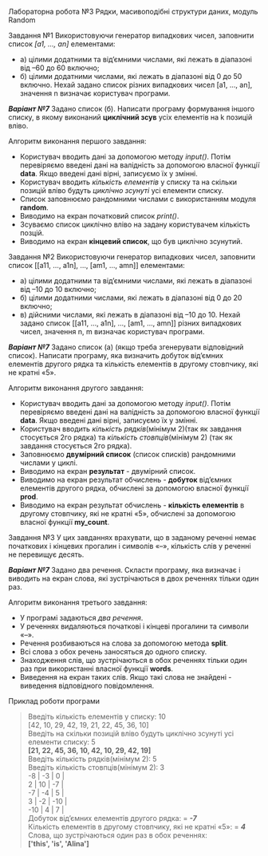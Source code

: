 Лабораторна робота №3
Рядки, масивоподібні структури даних, модуль Random

Завдання №1
Використовуючи генератор випадкових чисел, заповнити список *[a1, …, an]* елементами:
- а) цілими додатними та від’ємними числами, які лежать в діапазоні від –60 до 60 включно;
- б) цілими додатними числами, які лежать в діапазоні від 0 до 50 включно.
Нехай задано список різних випадкових чисел [a1, …, an], значення n визначає користувач програми.

***Варіант №7***
Задано список (б). Написати програму формування іншого списку, в якому виконаний **циклічний зсув** усіх елементів на k 
позицій вліво.

Алгоритм виконання першого завдання:
- Користувач вводить дані за допомогою методу *input()*. Потім перевіряємо введені дані на валідність 
  за допомогою власної функції **data**. Якщо введені дані вірні, записуємо їх у змінні.
- Користувач вводить *кількість елементів* у списку та на скільки позицій вліво будуть *циклічно зсунуті* усі елементи 
  списку.
- Список заповнюємо рандомними числами с використанням модуля **random**.
- Виводимо на екран початковий список *print()*.
- Зсуваємо список циклічно вліво на задану користувачем кількість позцій.
- Виводимо на екран **кінцевий список**, що був циклічно зсунутий.

Завдання №2
Використовуючи генератор випадкових чисел, заповнити список [[а11, …, a1n], …, [аm1, …, amn]] елементами:
- а) цілими додатними та від’ємними числами, які лежать в діапазоні від –10 до 10 включно;
- б) цілими додатними числами, які лежать в діапазоні від 0 до 20 включно;
- в) дійсними числами, які лежать в діапазоні від –10 до 10.
Нехай задано список [[а11, …, a1n], …, [аm1, …, amn]] різних випадкових чисел, значення n, m визначає користувач програми.
  
***Варіант №7***
Задано список (а) (якщо треба згенерувати відповідний список). Написати програму, яка визначить добуток від’ємних 
елементів другого рядка та кількість елементів в другому стовпчику, які не кратні «5».

Алгоритм виконання другого завдання:
- Користувач вводить дані за допомогою методу *input()*. Потім перевіряємо введені дані на валідність 
  за допомогою власної функції **data**. Якщо введені дані вірні, записуємо їх у змінні.
- Користувач вводить *кількість рядків*(мінімум 2)(так як завдання стосується 2го рядка) та *кількість стовпців*(мінімум 2)
  (так як завдання стосується 2го рядка).
- Заповнюємо **двумірний список** (список списків) рандомними числами у циклі.
- Виводимо на екран **результат** - двумірний список.
- Виводимо на екран результат обчислень - **добуток** від’ємних елементів другого рядка, обчислені за допомогою власної 
  функції **prod**.
- Виводимо на екран результат обчислень - **кількість елементів** в другому стовпчику, які не кратні «5», обчислені за 
  допомогою власної функції **my_count**.

Завдання №3
У цих завданнях врахувати, що в заданому реченні немає початкових і кінцевих прогалин і символів «–», кількість слів 
у реченні не перевищує десять.

***Варіант №7***
Задано два речення. Скласти програму, яка визначає і виводить на екран слова, які зустрічаються в двох реченнях тільки 
один раз.

Алгоритм виконання третього завдання:
- У програмі задаються *два речення*.
- У реченнях видаляються початкові і кінцеві прогалини та символи «–».
- Речення розбиваються на слова за допомогою метода **split**.
- Всі слова з обох речень заносяться до одного списку.
- Знаходження слів, що зустрічаються в обох реченнях тільки один раз при використанні власної функції **words**.
- Виведення на екран таких слів. Якщо такі слова не знайдені - виведення відповідного повідомлення.

Приклад роботи програми
> Введіть кількість елементів у списку: 10<br>
> [42, 10, 29, 42, 19, 21, 22, 45, 36, 10] <br>
> Введіть на скільки позицій вліво будуть циклічно зсунуті усі елементи списку: 5<br>
> **[21, 22, 45, 36, 10, 42, 10, 29, 42, 19]** <br>
> Введіть кількість рядків(мінімум 2): 5 <br>
> Введіть кількість стовпців(мінімум 2): 3 <br> 
> -8 | -3 | 0 |  <br>
> 2 | 10 | -7 |  <br>
> -7 | -4 | 5 |  <br>
> 3 | -2 | -10 |  <br>
> -10 | 4 | 7 |  <br>
> Добуток від’ємних елементів другого рядка: = ***-7***  <br>
> Кількість елементів в другому стовпчику, які не кратні «5»: = ***4***  <br>
> Слова, що зустрічаються один раз в обох реченнях:   <br>
> **['this', 'is', 'Alina']** <br>
